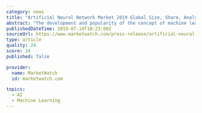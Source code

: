 ```yaml
---
category: news
title: "Artificial Neural Network Market 2019 Global Size, Share, Analysis, Development Trends, Historical Data and Future Values"
abstract: "The development and popularity of the concept of machine learning have accelerated the development of artificial neural networks. Market reports connected with the healthcare industry have been presented by Market Research Future which makes reports on ..."
publishedDateTime: 2019-07-19T10:23:00Z
sourceUrl: https://www.marketwatch.com/press-release/artificial-neural-network-market-2019-global-size-share-analysis-development-trends-historical-data-and-future-values-2019-07-19
type: article
quality: 24
score: 24
published: false

provider:
  name: MarketWatch
  id: marketwatch.com

topics:
  - AI
  - Machine Learning
---
```

